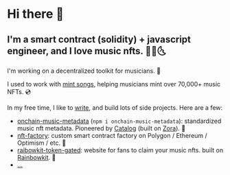 # Hi there 👋

## I'm a smart contract (solidity) + javascript engineer, and I love music nfts. 🌛🔮🌜

I'm working on a decentralized toolkit for musicians. 🧰

I used to work with [mint songs](https://zora.co/collections/0x2B5426A5B98a3E366230ebA9f95a24f09Ae4a584), helping musicians mint over 70,000+ music NFTs. 💿  

In my free time, I like to [write](https://mirror.xyz/sweetman.eth), and build lots of side projects. Here are a few:

- [onchain-music-metadata](https://github.com/SweetmanTech/Onchain-Music-Metadata) (`npm i onchain-music-metadata`): standardized music nft metadata. Pioneered by [Catalog](https://catalog.works/) (built on [Zora](https://docs.zora.co/docs/intro)). 🎼
- [nft-factory](https://github.com/SweetmanTech/nft-factory): custom smart contract factory on Polygon / Ethereum / Optimism / etc. 🎸
- [raibowkit-token-gated](https://github.com/SweetmanTech/rainbowkit-token-gated): website for fans to claim your music nfts. built on [Rainbowkit](https://www.rainbowkit.com/). 🌈
- [...](https://github.com/SweetmanTech?tab=repositories)
